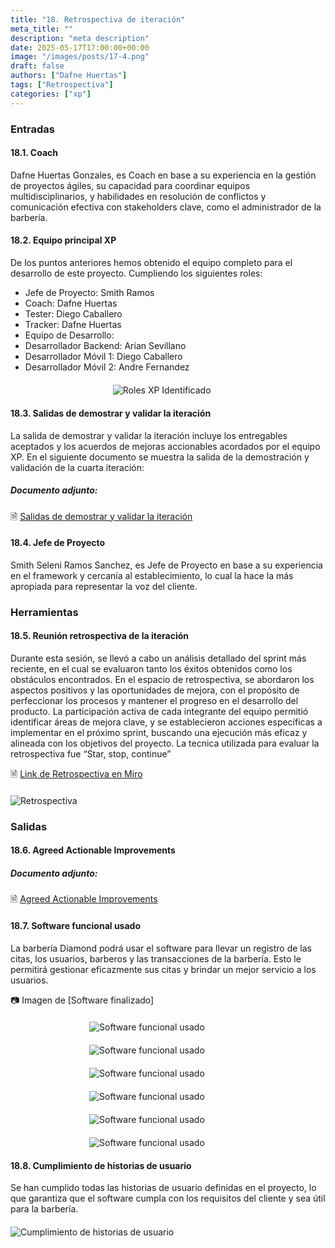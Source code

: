 ```yaml
---
title: "18. Retrospectiva de iteración"
meta_title: ""
description: "meta description"
date: 2025-05-17T17:00:00+00:00
image: "/images/posts/17-4.png"
draft: false
authors: ["Dafne Huertas"]
tags: ["Retrospectiva"]
categories: ["xp"]
---
```


### Entradas

#### 18.1. Coach
Dafne Huertas Gonzales, es Coach en base a su experiencia en la gestión de proyectos ágiles, su capacidad para coordinar equipos multidisciplinarios, y habilidades en resolución de conflictos y comunicación efectiva con stakeholders clave, como el administrador de la barbería.

#### 18.2. Equipo principal XP

De los puntos anteriores hemos obtenido el equipo completo para el desarrollo de este proyecto. Cumpliendo los siguientes roles:

- Jefe de Proyecto: Smith Ramos
- Coach: Dafne Huertas
- Tester: Diego Caballero
- Tracker: Dafne Huertas
- Equipo de Desarrollo:
- Desarrollador Backend: Arian Sevillano
- Desarrollador Móvil 1: Diego Caballero
- Desarrollador Móvil 2: Andre Fernandez

<img src="/images/xp/consolidado_roles.png" 
     alt="Roles XP Identificado" 
     style="display: block; margin: 20px auto; max-width: 35%;" />

#### 18.3. Salidas de demostrar y validar la iteración
La salida de demostrar y validar la iteración incluye los entregables aceptados y los acuerdos de mejoras accionables acordados por el equipo XP.
En el siguiente documento se muestra la salida de la demostración y validación de la cuarta iteración:

##### **Documento adjunto:**
 🗎 [Salidas de demostrar y validar la iteración](https://drive.google.com/file/d/1QnW3Ga2SgJWXqhaFmZVNj5TLtVmNj7lJ/view?usp=sharing)

#### 18.4. Jefe de Proyecto

Smith Seleni Ramos Sanchez, es Jefe de Proyecto en base a su experiencia en el framework y cercanía al establecimiento, lo cual la hace la más apropiada para representar la voz del cliente.

### Herramientas

#### 18.5. Reunión retrospectiva de la iteración
Durante esta sesión, se llevó a cabo un análisis detallado del sprint más reciente, en el cual se evaluaron tanto los éxitos obtenidos como los obstáculos encontrados. En el espacio de retrospectiva, se abordaron los aspectos positivos y las oportunidades de mejora, con el propósito de perfeccionar los procesos y mantener el progreso en el desarrollo del producto. La participación activa de cada integrante del equipo permitió identificar áreas de mejora clave, y se establecieron acciones específicas a implementar en el próximo sprint, buscando una ejecución más eficaz y alineada con los objetivos del proyecto. La tecnica utilizada para evaluar la retrospectiva fue “Star, stop, continue”

 🗎 [Link de Retrospectiva en Miro](https://miro.com/app/board/uXjVIhSU8gI=/?share_link_id=442654942180)

<img src="/images/xp/retrospectiva.png" 
     alt="Retrospectiva" 
     style="display: block; margin: 20px auto; max-width: 100%;" />

### Salidas

#### 18.6. Agreed Actionable Improvements

##### **Documento adjunto:**
 🗎 [Agreed Actionable Improvements](https://drive.google.com/file/d/1jf0-C1jj2O-vxFQOLiz9tEewwV4o-Smc/view?usp=sharing)

#### 18.7. Software funcional usado
La barbería Diamond podrá usar el software para llevar un registro de las citas, los usuarios, barberos y las transacciones de la barbería. Esto le permitirá gestionar eficazmente sus citas y brindar un mejor servicio a los usuarios.

📷 Imagen de [Software finalizado]

<img src="/images/xp/progreso_front.jpg" 
     alt="Software funcional usado" 
     style="display: block; margin: 20px auto; max-width: 50%;" />

<img src="/images/xp/catalogo_front.jpg" 
     alt="Software funcional usado" 
     style="display: block; margin: 20px auto; max-width: 50%;" />

<img src="/images/xp/barbero_front.jpg" 
     alt="Software funcional usado" 
     style="display: block; margin: 20px auto; max-width: 50%;" />

<img src="/images/xp/horarios_front.jpg" 
     alt="Software funcional usado" 
     style="display: block; margin: 20px auto; max-width: 50%;" />

<img src="/images/xp/reserva_front.jpg" 
     alt="Software funcional usado" 
     style="display: block; margin: 20px auto; max-width: 50%;" />

<img src="/images/xp/reserva_fin_front.jpg" 
     alt="Software funcional usado" 
     style="display: block; margin: 20px auto; max-width: 50%;" />

#### 18.8. Cumplimiento de historias de usuario
Se han cumplido todas las historias de usuario definidas en el proyecto, lo que garantiza que el software cumpla con los requisitos del cliente y sea útil para la barbería.

<img src="/images/xp/cumplimiento_hu.png" 
     alt="Cumplimiento de historias de usuario" 
     style="display: block; margin: 20px auto; max-width: 100%;" />

